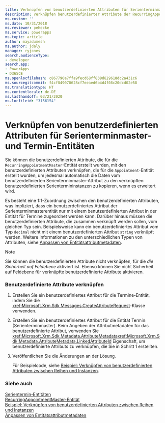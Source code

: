 ```yaml
---
title: Verknüpfen von benutzerdefinierten Attributen für Serienterminmaster- und Termin-Entitäten (Common Data Service) | Microsoft-Dokumentation
description: Verknüpfen benutzerdefinierter Attribute der RecurringAppointmentMaster-Entität mit benutzerdefinierten Attributen der Terminentität, um Daten automatisch zu kopieren.
ms.custom: ''
ms.date: 10/31/2018
ms.reviewer: pehecke
ms.service: powerapps
ms.topic: article
author: mayadumesh
ms.author: jdaly
manager: ryjones
search.audienceType:
- developer
search.app:
- PowerApps
- D365CE
ms.openlocfilehash: c867790a7ffa9fecd68ff838d829618dc2a431c6
ms.sourcegitcommit: f4cf849070628cf7eeaed6b4d4f08c20dcd02e58
ms.translationtype: HT
ms.contentlocale: de-DE
ms.lasthandoff: 03/21/2020
ms.locfileid: "3156154"
---
```

# <a name="link-custom-attributes-of-the-recurring-appointment-master-and-appointment-entities"></a>Verknüpfen von benutzerdefinierten Attributen für Serienterminmaster- und Termin-Entitäten

Sie können die benutzerdefinierten Attribute, die für die `RecurringAppointmentMaster`-Entität erstellt wurden, mit den benutzerdefinierten Attributen verknüpfen, die für die `Appointment`-Entität erstellt wurden, um jedesmal automatisch die Daten vom benutzerdefinierten Serienterminmaster-Attribut zu den verknüpften benutzerdefinierten Serientermininstanzen zu kopieren, wenn es erweitert wird.  
  
 Es besteht eine 1:1-Zuordnung zwischen den benutzerdefinierten Attributen, was impliziert, dass ein benutzerdefiniertes Attribut der Serienterminmasterentität nur mit einem benutzerdefinierten Attribut in der Entität für Termine zugeordnet werden kann. Darüber hinaus müssen die benutzerdefinierten Attribute, die zusammen verknüpft werden sollen, vom gleichen Typ sein. Beispielsweise kann ein benutzerdefiniertes Attribut vom Typ `decimal` nicht mit einem benutzerdefinierten Attribut `string` verknüpft werden. Weitere Informationen zu den unterschiedlichen Typen von Attributen, siehe [Anpassen von Entitätsattributmetadaten](/dynamics365/customer-engagement/developer/customize-entity-attribute-metadata).  
  
> [!NOTE]
>  Sie können die benutzerdefinierten Attribute nicht verknüpfen, für die *die Sicherheit auf Feldebene* aktiviert ist. Ebenso können Sie nicht Sicherheit auf Feldebene für verknüpfte benutzerdefinierte Attribute aktivieren.  
  
### <a name="link-custom-attributes"></a>Benutzerdefinierte Attribute verknüpfen  
  
1. Erstellen Sie ein benutzerdefiniertes Attribut für die Termine-Entität, indem Sie die <xref:Microsoft.Xrm.Sdk.Messages.CreateAttributeRequest>-Klasse verwenden.  
  
2. Erstellen Sie ein benutzerdefiniertes Attribut für die Entität Termin (Serienterminmaster). Beim Angeben der Attributmetadaten für das benutzerdefinierte Attribut, verwenden Sie <xref:Microsoft.Xrm.Sdk.Metadata.AttributeMetadata><xref:Microsoft.Xrm.Sdk.Metadata.AttributeMetadata.LinkedAttributeId> Eigenschaft, um benutzerdefinierte Attributs zu verknüpfen, die Sie in Schritt 1 erstellten.  
  
3. Veröffentlichen Sie die Änderungen an der Lösung.  
  
   Für Beispielcode, siehe [Beispiel: Verknüpfen von benutzerdefinierten Attributen zwischen Reihen und Instanzen](org-service/samples/link-custom-attributes-between-series-instances.md).  
  
### <a name="see-also"></a>Siehe auch

 [Serientermin-Entitäten](/dynamics365/customer-engagement/developer/recurring-appointment-entities)   
 [RecurringAppointmentMaster-Entität](/reference/entities/recurringappointmentmaster.md)   
 [Beispiel: Verknüpfen von benutzerdefinierten Attributen zwischen Reihen und Instanzen](org-service/samples/link-custom-attributes-between-series-instances.md)   
 [Anpassen von Entitätsattributmetadaten](/dynamics365/customer-engagement/developer/customize-entity-attribute-metadata)
